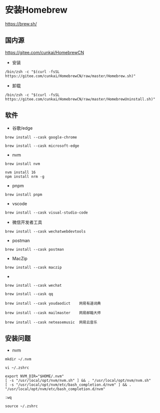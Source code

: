 # 安装Homebrew 
https://brew.sh/
## 国内源 
https://gitee.com/cunkai/HomebrewCN
- 安装 
```
/bin/zsh -c "$(curl -fsSL https://gitee.com/cunkai/HomebrewCN/raw/master/Homebrew.sh)"
```
- 卸载
```
/bin/zsh -c "$(curl -fsSL https://gitee.com/cunkai/HomebrewCN/raw/master/HomebrewUninstall.sh)"
```
## 软件
- 谷歌/edge
```
brew install --cask google-chrome  
```
```
brew install --cask microsoft-edge
```
- nvm    
```
brew install nvm   
```
```
nvm install 16
npm install nrm -g
```
- pnpm
```
brew install pnpm
```
- vscode
```
brew install --cask visual-studio-code
```
- 微信开发者工具
```
brew install --cask wechatwebdevtools
```
- postman
```
brew install --cask postman
```
- MacZip
```
brew install --cask maczip
```
-
```
brew install --cask wechat
```
```
brew install --cask qq
```
```
brew install --cask youdaodict    网易有道词典
```
```
brew install --cask mailmaster    网易邮箱大师
```
```
brew install --cask neteasemusic  网易云音乐
```
## 安装问题
- nvm
```
mkdir ~/.nvm
```
```
vi ~/.zshrc
```
```
export NVM_DIR="$HOME/.nvm"
[ -s "/usr/local/opt/nvm/nvm.sh" ] && . "/usr/local/opt/nvm/nvm.sh"
[ -s "/usr/local/opt/nvm/etc/bash_completion.d/nvm" ] && . "/usr/local/opt/nvm/etc/bash_completion.d/nvm"
```
```
:wq
```
```
source ~/.zshrc
```
